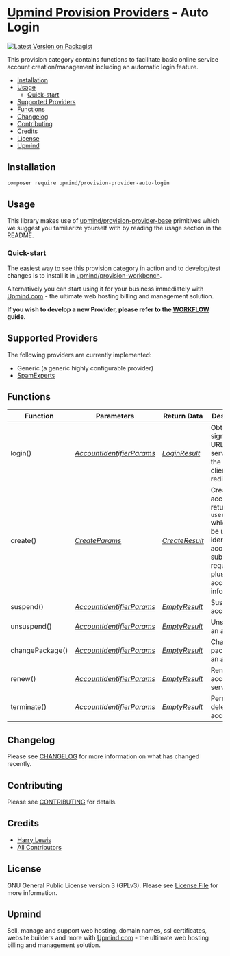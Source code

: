 # [Upmind Provision Providers](https://github.com/upmind-automation) - Auto Login

[![Latest Version on Packagist](https://img.shields.io/packagist/v/upmind/provision-provider-auto-login.svg?style=flat-square)](https://packagist.org/packages/upmind/provision-provider-auto-login)

This provision category contains functions to facilitate basic online service account creation/management including an automatic login feature.

- [Installation](#installation)
- [Usage](#usage)
  - [Quick-start](#quick-start)
- [Supported Providers](#supported-providers)
- [Functions](#functions)
- [Changelog](#changelog)
- [Contributing](#contributing)
- [Credits](#credits)
- [License](#license)
- [Upmind](#upmind)

## Installation

```bash
composer require upmind/provision-provider-auto-login
```

## Usage

This library makes use of [upmind/provision-provider-base](https://packagist.org/packages/upmind/provision-provider-base) primitives which we suggest you familiarize yourself with by reading the usage section in the README.

### Quick-start

The easiest way to see this provision category in action and to develop/test changes is to install it in [upmind/provision-workbench](https://github.com/upmind-automation/provision-workbench#readme).

Alternatively you can start using it for your business immediately with [Upmind.com](https://upmind.com/start) - the ultimate web hosting billing and management solution.

**If you wish to develop a new Provider, please refer to the [WORKFLOW](WORKFLOW.md) guide.**

## Supported Providers

The following providers are currently implemented:
  - Generic (a generic highly configurable provider)
  - [SpamExperts](https://api.antispamcloud.com/api/help.php)

## Functions

| Function | Parameters | Return Data | Description |
|---|---|---|---|
| login() | [_AccountIdentifierParams_](src/Data/AccountIdentifierParams.php) | [_LoginResult_](src/Data/LoginResult.php) | Obtain a signed login URL for the service that the system client can redirect to |
| create() | [_CreateParams_](src/Data/CreateParams.php) | [_CreateResult_](src/Data/CreateResult.php) | Creates an account and returns the `username` which can be used to identify the account in subsequent requests, plus other account information |
| suspend() | [_AccountIdentifierParams_](src/Data/AccountIdentifierParams.php) | [_EmptyResult_](src/Data/EmptyResult.php) | Suspend an account |
| unsuspend() | [_AccountIdentifierParams_](src/Data/AccountIdentifierParams.php) | [_EmptyResult_](src/Data/EmptyResult.php) | Unsuspend an account |
| changePackage() | [_AccountIdentifierParams_](src/Data/AccountIdentifierParams.php) | [_EmptyResult_](src/Data/EmptyResult.php) | Change the package of an account |
| renew() | [_AccountIdentifierParams_](src/Data/AccountIdentifierParams.php) | [_EmptyResult_](src/Data/EmptyResult.php) | Renew an account's service |
| terminate() | [_AccountIdentifierParams_](src/Data/AccountIdentifierParams.php) | [_EmptyResult_](src/Data/EmptyResult.php) | Permanently delete an account |

## Changelog

Please see [CHANGELOG](CHANGELOG.md) for more information on what has changed recently.

## Contributing

Please see [CONTRIBUTING](CONTRIBUTING.md) for details.

## Credits

 - [Harry Lewis](https://github.com/uphlewis)
 - [All Contributors](../../contributors)

## License

GNU General Public License version 3 (GPLv3). Please see [License File](LICENSE.md) for more information.

## Upmind

Sell, manage and support web hosting, domain names, ssl certificates, website builders and more with [Upmind.com](https://upmind.com/start) - the ultimate web hosting billing and management solution.